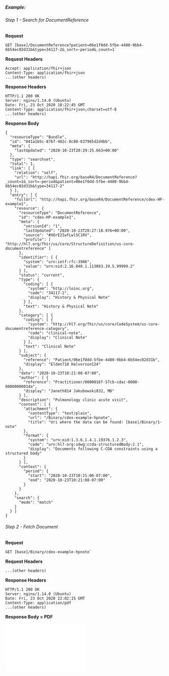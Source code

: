 <!--
#### Scenario

Payer A Seeks Insured Person/Patient B's latest history and physical exam notes from Provider C to improve care coordination.

##### Preconditions and Assumptions:

- Payer A is authorized and has the appropriate scopes to access the health records of Patient B from Provider C using FHIR RESTful Queries
- Payer A knows the *logical id* of the resource for Patient B
- Payer A knows the appropriate LOINC codes for searching for History and Physical CCDA document (34117-2 *History & Physical Note*)
- Provider C supports the standard FHIR search parameters, `_search` and `_count` (if this is not the case then the Payer can search using the date parameter and select the most recent history and physical exam notes for the query results.)

Getting the latest History and Physical is typically a two step process:

1. Query DocumentReference which references the actual notes file
2. Fetch the notes file

Following the US Core Clinical Notes Guidance section, Payer searches for History and Physical CCDA document using the combination of the patient and type search parameters.  In addition, the combination of `_sort` and `_count` is used to return only the latest resource that meets a particular criteria. With `_sort=-period` (sort by the `date` parameter in descending order) and `_count=1` the last matching resource will be returned.

`GET [base]/DocumentReference?patient=[id]&type=[type-code]&_sort=-period&_count=1`

The actual CCDA document is referenced in `DocumentReference.content.attachment.url` and can be fetched using a RESTful GET.

`GET [DocumentReference.content.attachment.url]`
-->
##### Example:

###### Step 1 - Search for DocumentReference

**Request**
~~~
GET [base]/DocumentReference?patient=06e1f0dd-5fbe-4480-9bb4-6b54ec02d31b&type=34117-2&_sort=-period&_count=1`
~~~

**Request Headers**

~~~
Accept: application/fhir+json
Content-Type: application/fhir+json
...(other headers)
~~~

**Response Headers**

~~~
HTTP/1.1 200 OK
Server: nginx/1.14.0 (Ubuntu)
Date: Fri, 23 Oct 2020 18:22:45 GMT
Content-Type: application/fhir+json;charset=utf-8
...(other headers)
~~~

**Response Body**

~~~
{
  "resourceType": "Bundle",
  "id": "041a1b5c-87b7-482c-8c80-637965d2d4bb",
  "meta": {
    "lastUpdated": "2020-10-23T20:29:25.663+00:00"
  },
  "type": "searchset",
  "total": 1,
  "link": [ {
    "relation": "self",
    "url": "http://hapi.fhir.org/baseR4/DocumentReference?_count=1&_sort=-period&patient=06e1f0dd-5fbe-4480-9bb4-6b54ec02d31b&type=34117-2"
  } ],
  "entry": [ {
    "fullUrl": "http://hapi.fhir.org/baseR4/DocumentReference/cdex-HP-example1",
    "resource": {
      "resourceType": "DocumentReference",
      "id": "cdex-HP-example1",
      "meta": {
        "versionId": "1",
        "lastUpdated": "2020-10-23T20:27:18.976+00:00",
        "source": "#XOrE2IwfLwl5C1RV",
        "profile": [ "http://hl7.org/fhir/us/core/StructureDefinition/us-core-documentreference" ]
      },
      "identifier": [ {
        "system": "urn:ietf:rfc:3986",
        "value": "urn:oid:2.16.840.1.113883.19.5.99999.2"
      } ],
      "status": "current",
      "type": {
        "coding": [ {
          "system": "http://loinc.org",
          "code": "34117-2",
          "display": "History & Physical Note"
        } ],
        "text": "History & Physical Note"
      },
      "category": [ {
        "coding": [ {
          "system": "http://hl7.org/fhir/us/core/CodeSystem/us-core-documentreference-category",
          "code": "clinical-note",
          "display": "Clinical Note"
        } ],
        "text": "Clinical Note"
      } ],
      "subject": {
        "reference": "Patient/06e1f0dd-5fbe-4480-9bb4-6b54ec02d31b",
        "display": "Elden718 Halvorson124"
      },
      "date": "2020-10-23T10:21:08-07:00",
      "author": [ {
        "reference": "Practitioner/0000016f-57cb-cdac-0000-00000000014a",
        "display": "Janeth814 Jakubowski832, MD"
      } ],
      "description": "Pulmonology clinic acute visit",
      "content": [ {
        "attachment": {
          "contentType": "text/plain",
          "url": "/Binary/cdex-example-hpnote",
          "title": "Uri where the data can be found: [base]/Binary/1-note"
        },
        "format": {
          "system": "urn:oid:1.3.6.1.4.1.19376.1.2.3",
          "code": "urn:hl7-org:sdwg:ccda-structuredBody:2.1",
          "display": "Documents following C-CDA constraints using a structured body"
        }
      } ],
      "context": {
        "period": {
          "start": "2020-10-23T10:21:06-07:00",
          "end": "2020-10-23T10:21:08-07:00"
        }
      }
    },
    "search": {
      "mode": "match"
    }
  } ]
}
~~~

###### Step 2 - Fetch Document

**Request**
~~~
GET [base]/Binary/cdex-example-hpnote`
~~~

**Request Headers**

~~~
...(other headers)
~~~

**Response Headers**

~~~
HTTP/1.1 200 OK
Server: nginx/1.14.0 (Ubuntu)
Date: Fri, 23 Oct 2020 22:02:15 GMT
Content-Type: application/pdf
...(other headers)
~~~

**Response Body = PDF**

<embed src="cdex-example-hpnote.pdf" type="application/pdf" frameborder = "1"  width="50%"/>
